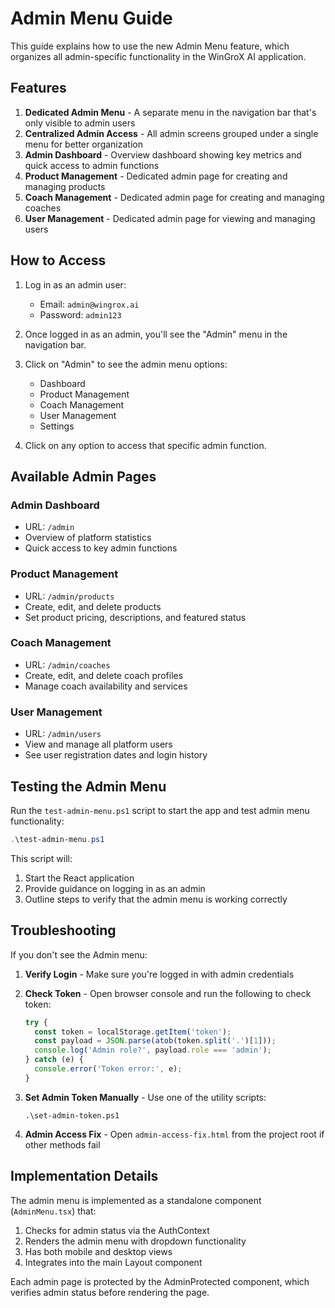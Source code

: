 # Admin Menu Guide

This guide explains how to use the new Admin Menu feature, which organizes all admin-specific functionality in the WinGroX AI application.

## Features

1. **Dedicated Admin Menu** - A separate menu in the navigation bar that's only visible to admin users
2. **Centralized Admin Access** - All admin screens grouped under a single menu for better organization
3. **Admin Dashboard** - Overview dashboard showing key metrics and quick access to admin functions
4. **Product Management** - Dedicated admin page for creating and managing products
5. **Coach Management** - Dedicated admin page for creating and managing coaches
6. **User Management** - Dedicated admin page for viewing and managing users

## How to Access

1. Log in as an admin user:
   - Email: `admin@wingrox.ai`
   - Password: `admin123`

2. Once logged in as an admin, you'll see the "Admin" menu in the navigation bar.

3. Click on "Admin" to see the admin menu options:
   - Dashboard
   - Product Management
   - Coach Management
   - User Management
   - Settings

4. Click on any option to access that specific admin function.

## Available Admin Pages

### Admin Dashboard
- URL: `/admin`
- Overview of platform statistics
- Quick access to key admin functions

### Product Management
- URL: `/admin/products`
- Create, edit, and delete products
- Set product pricing, descriptions, and featured status

### Coach Management
- URL: `/admin/coaches`
- Create, edit, and delete coach profiles
- Manage coach availability and services

### User Management
- URL: `/admin/users`
- View and manage all platform users
- See user registration dates and login history

## Testing the Admin Menu

Run the `test-admin-menu.ps1` script to start the app and test admin menu functionality:

```powershell
.\test-admin-menu.ps1
```

This script will:
1. Start the React application
2. Provide guidance on logging in as an admin
3. Outline steps to verify that the admin menu is working correctly

## Troubleshooting

If you don't see the Admin menu:

1. **Verify Login** - Make sure you're logged in with admin credentials
2. **Check Token** - Open browser console and run the following to check token:
   ```javascript
   try {
     const token = localStorage.getItem('token');
     const payload = JSON.parse(atob(token.split('.')[1]));
     console.log('Admin role?', payload.role === 'admin');
   } catch (e) {
     console.error('Token error:', e);
   }
   ```
3. **Set Admin Token Manually** - Use one of the utility scripts:
   ```
   .\set-admin-token.ps1
   ```
   
4. **Admin Access Fix** - Open `admin-access-fix.html` from the project root if other methods fail

## Implementation Details

The admin menu is implemented as a standalone component (`AdminMenu.tsx`) that:

1. Checks for admin status via the AuthContext
2. Renders the admin menu with dropdown functionality
3. Has both mobile and desktop views
4. Integrates into the main Layout component

Each admin page is protected by the AdminProtected component, which verifies admin status before rendering the page.
